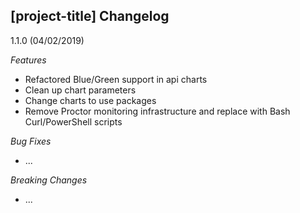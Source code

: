 ## [project-title] Changelog

<a name="1.1.0"></a>
1.1.0 (04/02/2019)

*Features*
- Refactored Blue/Green support in api charts
- Clean up chart parameters
- Change charts to use packages
- Remove Proctor monitoring infrastructure and replace with Bash Curl/PowerShell scripts


*Bug Fixes*
* ...

*Breaking Changes*
* ...
